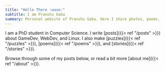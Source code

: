 ```yaml
---
title: "Hello There :wave:"
subtitle: I am Pranshu Gaba 
summary: Personal website of Pranshu Gaba. Here I share photos, poems, puzzles, and more!
---
```


I am a PhD student in Computer Science. 
I write [posts]({{< ref "/posts" >}}) about GameDev, WebDev, and Linux.
I also make [puzzles]({{< ref "/puzzles" >}}), [poems]({{< ref "/poems" >}}), and [stories]({{< ref "/stories" >}}).

Browse through some of my posts below, or read a bit more [about me]({{< ref "/about" >}}).
